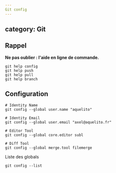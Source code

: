 ```yaml
---
Git config
---
```

category: Git
---

## Rappel

**Ne pas oublier : l'aide en ligne de commande.**

```shell
git help config
git help push
git help pull
git help branch
```

## Configuration

```shell
# Identity Name
git config --global user.name "aquelito"

# Identity Email
git config --global user.email "axel@aquelito.fr"

# Editor Tool
git config --global core.editor subl

# Diff Tool
git config --global merge.tool filemerge
```

Liste des globals

```shell
git config --list
```
